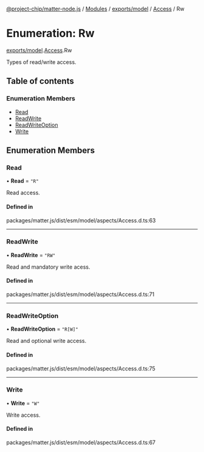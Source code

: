 [@project-chip/matter-node.js](../README.md) / [Modules](../modules.md) / [exports/model](../modules/exports_model.md) / [Access](../modules/exports_model.Access.md) / Rw

# Enumeration: Rw

[exports/model](../modules/exports_model.md).[Access](../modules/exports_model.Access.md).Rw

Types of read/write access.

## Table of contents

### Enumeration Members

- [Read](exports_model.Access.Rw.md#read)
- [ReadWrite](exports_model.Access.Rw.md#readwrite)
- [ReadWriteOption](exports_model.Access.Rw.md#readwriteoption)
- [Write](exports_model.Access.Rw.md#write)

## Enumeration Members

### Read

• **Read** = ``"R"``

Read access.

#### Defined in

packages/matter.js/dist/esm/model/aspects/Access.d.ts:63

___

### ReadWrite

• **ReadWrite** = ``"RW"``

Read and mandatory write acess.

#### Defined in

packages/matter.js/dist/esm/model/aspects/Access.d.ts:71

___

### ReadWriteOption

• **ReadWriteOption** = ``"R[W]"``

Read and optional write access.

#### Defined in

packages/matter.js/dist/esm/model/aspects/Access.d.ts:75

___

### Write

• **Write** = ``"W"``

Write access.

#### Defined in

packages/matter.js/dist/esm/model/aspects/Access.d.ts:67
